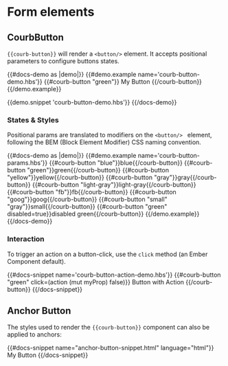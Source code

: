 # Form elements

## CourbButton

`{{courb-button}}` will render a `<button/>` element. It accepts positional parameters to configure buttons states.

{{#docs-demo as |demo|}}
  {{#demo.example name='courb-button-demo.hbs'}}
    {{#courb-button "green"}}
      My Button
    {{/courb-button}}
  {{/demo.example}}

  {{demo.snippet 'courb-button-demo.hbs'}}
{{/docs-demo}}

### States & Styles

Positional params are translated to modifiers on the `<button/> ` element, 
following the BEM (Block Element Modifier) CSS naming convention.

{{#docs-demo as |demo|}}
  {{#demo.example name='courb-button-params.hbs'}}
    {{#courb-button "blue"}}blue{{/courb-button}}
    {{#courb-button "green"}}green{{/courb-button}}
    {{#courb-button "yellow"}}yellow{{/courb-button}}
    {{#courb-button "gray"}}gray{{/courb-button}}
    {{#courb-button "light-gray"}}light-gray{{/courb-button}}
    {{#courb-button "fb"}}fb{{/courb-button}}
    {{#courb-button "goog"}}goog{{/courb-button}}
    {{#courb-button "small" "gray"}}small{{/courb-button}}
    {{#courb-button "green" disabled=true}}disabled green{{/courb-button}}
  {{/demo.example}}
{{/docs-demo}}

### Interaction

To trigger an action on a button-click, use the `click` method (an Ember Component default).

{{#docs-snippet name='courb-button-action-demo.hbs'}}
  {{#courb-button "green" click=(action (mut myProp) false)}}
    Button with Action
  {{/courb-button}}
{{/docs-snippet}}

## Anchor Button

The styles used to render the `{{courb-button}}` component can also be applied to anchors:

{{#docs-snippet name="anchor-button-snippet.html" language="html"}}
  <a class="courb-button courb-button--link courb-button--yellow">My Button</a>
{{/docs-snippet}}
